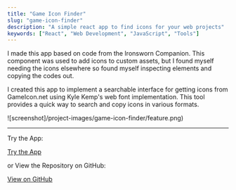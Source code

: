```yaml
---
title: "Game Icon Finder"
slug: "game-icon-finder"
description: "A simple react app to find icons for your web projects"
keywords: ["React", "Web Development", "JavaScript", "Tools"]
---
```


I made this app based on code from the Ironsworn Companion. This component was used to add icons to custom assets, but I found myself needing the icons elsewhere so found myself inspecting elements and copying the codes out.

I created this app to implement a searchable interface for getting icons from GameIcon.net using Kyle Kemp's web font implementation. This tool provides a quick way to search and copy icons in various formats.

![screenshot]/project-images/game-icon-finder/feature.png)

---

Try the App:

<a className="btn btn-dark" href="https://gcoulby.github.io/game-icon-picker/"  target="_blank" rel="noopener noreferrer"><i className="fa fa-globe"></i> Try the App</a>

or View the Repository on GitHub:

<a className="btn btn-dark" href="https://github.com/gcoulby/game-icon-picker"  target="_blank" rel="noopener noreferrer"><i className="fa fa-github"></i> View on GitHub</a>
